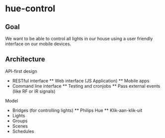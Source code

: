 # hue-control

## Goal

We want to be able to control all lights in our house using a user friendly interface on our mobile devices.

## Architecture

API-first design
* RESTful interface
** Web interface (JS Application)
** Mobile apps
* Command line interface
** Testing and cronjobs
** Pass external events (like RF or IR signals)

Model
* Bridges (for controlling lights)
** Philips Hue
** Klik-aan-klik-uit
* Lights
* Groups
* Scenes
* Schedules